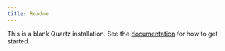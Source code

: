 ```yaml
---
title: Readme
---
```


This is a blank Quartz installation.
See the [documentation](https://quartz.jzhao.xyz) for how to get started.
